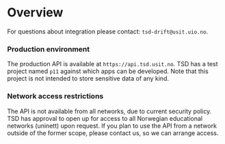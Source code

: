 
# Overview

For questions about integration please contact: `tsd-drift@usit.uio.no`.

### Production environment

The production API is available at `https://api.tsd.usit.no`. TSD has a test project named `p11` against which apps can be developed. Note that this project is not intended to store sensitive data of any kind.

### Network access restrictions

The API is not available from all networks, due to current security policy. TSD has approval to open up for access to all Norwegian educational networks (uninett) upon request. If you plan to use the API from a network outside of the former scope, please contact us, so we can arrange access.

